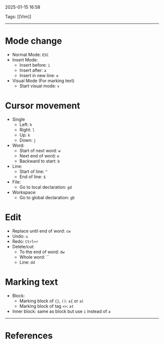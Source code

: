 2025-01-15 16:58

Tags: [[Vim]]  

---

# Mode change
- Normal Mode: `ESC`
- Insert Mode:
	- Insert before: `i`
	- Insert after: `a`
	- Insert in new line: `o`
- Visual Mode (For marking text)
	- Start visual mode: `v`
# Cursor movement
- Single
	- Left: `h`
	- Right: `l`
	- Up: `k`
	- Down: `j`
- Word:
	- Start of next word: `w`
	- Next end of word: `e`
	- Backward to start: `b`
- Line:
	- Start of line: `^`
	- End of line: `$`
- File:
	- Go to local declaration: `gd`
- Workspace:
	- Go to global declaration: `gD`
# Edit
- Replace until end of word: `cw`
- Undo: `u`
- Redo: `Ctrl+r`
- Delete/cut:
	- To the end of word: `dw`
	- Whole word: ``
	- Line: `dd`
# Marking text
- Block:
	- Marking block of `{}`, `()`: `a{` or `a(`
	- Marking block of tag `<>`: `at`
- Inner block: same as block but use `i` instead of `a`
---
# References